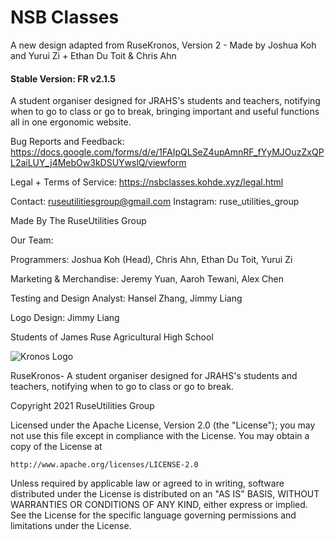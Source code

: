 # NSB Classes
A new design adapted from RuseKronos, Version 2 - Made by Joshua Koh and Yurui Zi + Ethan Du Toit & Chris Ahn
#### Stable Version: FR v2.1.5

A student organiser designed for JRAHS's students and teachers, notifying when to go to class or go to break, bringing important and useful functions all in one ergonomic website. 

Bug Reports and Feedback: https://docs.google.com/forms/d/e/1FAIpQLSeZ4upAmnRF_fYyMJOuzZxQPL2aiLUY_j4MebOw3kDSUYwslQ/viewform 

Legal + Terms of Service: https://nsbclasses.kohde.xyz/legal.html

Contact: ruseutilitiesgroup@gmail.com
Instagram: ruse_utilities_group


Made By The RuseUtilities Group

Our Team:

Programmers: Joshua Koh (Head), Chris Ahn, Ethan Du Toit, Yurui Zi

Marketing & Merchandise: 	Jeremy Yuan, Aaroh Tewani, Alex Chen

Testing and Design Analyst: Hansel Zhang, Jimmy Liang

Logo Design: Jimmy Liang

Students of James Ruse Agricultural High School

![Kronos Logo](https://rusekronos.xyz/styles/images/kronosicon.png) 

RuseKronos- A student organiser designed for JRAHS's students and teachers, notifying when to go to class or go to break.


Copyright 2021 RuseUtilities Group

Licensed under the Apache License, Version 2.0 (the "License");
you may not use this file except in compliance with the License.
You may obtain a copy of the License at

    http://www.apache.org/licenses/LICENSE-2.0

Unless required by applicable law or agreed to in writing, software
distributed under the License is distributed on an "AS IS" BASIS,
WITHOUT WARRANTIES OR CONDITIONS OF ANY KIND, either express or implied.
See the License for the specific language governing permissions and
limitations under the License.
